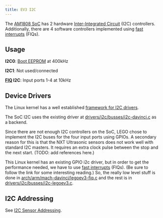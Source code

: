 ```yaml
---
title: EV3 I2C
---
```


The [AM1808 SoC](../ev3-processor) has 2 hardware [Inter-Integrated Circuit][i2c]
(I2C) controllers. Additionally, there are 4 software controllers implemented using
[fast interrupts](../ev3-fiq) (FIQs).

## Usage

__I2C0__: [Boot EEPROM](../ev3-eeprom) at 400kHz

__I2C1__: Not used/connected

__[FIQ](../ev3-fiq) I2C__: Input ports 1-4 at 10kHz

## Device Drivers

The Linux kernel has a well established [framework for I2C drivers].

The SoC I2C uses the existing driver at [drivers/i2c/busses/i2c-davinci.c] as a backend.

Since there are not enough I2C controllers on the SoC, LEGO chose to implement
the I2C buses for the four input ports using GPIOs. A secondary reason for this
is that the NXT Ultrasonic sensors does not work well with standard I2C masters.
It requires an extra clock pulse between the stop and the next start. (TODO: add
references here.)

This Linux kernel has an existing GPIO i2c driver, but in order to get the
performance needed, we have to use [fast interrupts](../ev3-fiq) (FIQs). (Be sure
to follow the link for some interesting reading.) So, the really low level stuff
is done in [arch/arm/mach-davinci/legoev3-fiq.c] and the rest is in
[drivers/i2c/busses/i2c-legoev3.c].

## I2C Addressing

See [I2C Sensor Addressing](http://docs.ev3dev.org/projects/lego-linux-drivers/en/ev3dev-jessie/i2c.html#addressing).

[i2c]: https://en.wikipedia.org/wiki/I2c
[framework for I2C drivers]: https://www.kernel.org/doc/Documentation/i2c/
[drivers/i2c/busses/i2c-davinci.c]: https://github.com/ev3dev/ev3-kernel/blob/ev3dev-jessie/drivers/i2c/busses/i2c-davinci.c
[arch/arm/mach-davinci/legoev3-fiq.c]: https://github.com/ev3dev/ev3-kernel/blob/ev3dev-jessie/arch/arm/mach-davinci/legoev3-fiq.c
[drivers/i2c/busses/i2c-legoev3.c]: https://github.com/ev3dev/lego-linux-drivers/blob/ev3dev-jessie/ev3/legoev3_i2c.c
